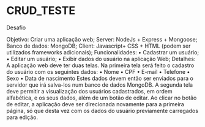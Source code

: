 # CRUD_TESTE

Desafio 

Objetivo: Criar uma aplicação web; 
Server: NodeJs + Express + Mongoose; 
Banco de dados: MongoDB;
Client: Javascript+ CSS + HTML (podem ser utilizados frameworks adicionais);
Funcionalidades:
•	Cadastrar um usuário;
•	Editar um usuário;
•	Exibir dados do usuário na aplicação Web;
Detalhes:
A aplicação web deve ter duas telas. Na primeira tela será feito o cadastro do usuário com os seguintes dados:
•	Nome
•	CPF
•	E-mail
•	Telefone
•	Sexo
•	Data de nascimento
Estes dados devem então ser enviados para o servidor que irá salva-los num banco de dados MongoDB. A segunda tela deve permitir a visualização dos usuários cadastrados, em ordem alfabética, e os seus dados, além de um botão de editar. Ao clicar no botão de editar, a aplicação deve ser direcionada novamente para a primeira página, só que desta vez com os dados do usuário previamente carregados para edição.

